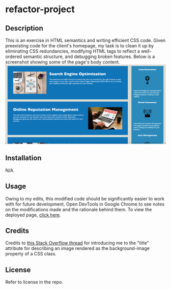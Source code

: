 # refactor-project

## Description

This is an exercise in HTML semantics and writing efficient CSS code. Given preexisting code for the client's homepage, my task is to clean it up by eliminating CSS redundancies, modifying HTML tags to reflect a well-ordered semantic structure, and debugging broken features. Below is a screenshot showing some of the page's body content.
![Sample screenshot of deployed site](./assets/images/sample.png)

## Installation

N/A

## Usage

Owing to my edits, this modified code should be significantly easier to work with for future development. Open DevTools in Google Chrome to see notes on the modifications made and the rationale behind them. To view the deployed page, [click here](https://altavada.github.io/refactor-project/).

## Credits

Credits to [this Stack Overflow thread](https://stackoverflow.com/questions/4216035/css-background-image-alt-attribute) for introducing me to the "title" attribute for describing an image rendered as the background-image property of a CSS class.

## License

Refer to license in the repo.
